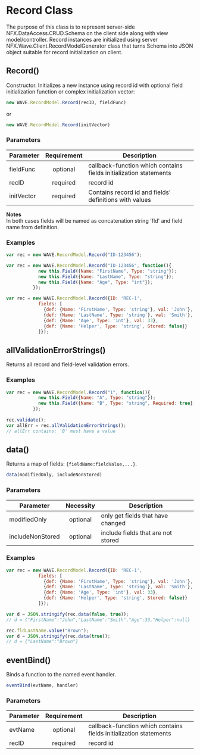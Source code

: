 # Record Class
The purpose of this class is to represent server-side NFX.DataAccess.CRUD.Schema on the client side along with view model/controller.
Record instances are initialized using server NFX.Wave.Client.RecordModelGenerator class that turns Schema into JSON object suitable for record initialization on client.

## Record()
Constructor. Initializes a new instance using record id with optional field initialization function
or complex initialization vector:
```js
new WAVE.RecordModel.Record(recID, fieldFunc)
```
or
```js
new WAVE.RecordModel.Record(initVector)
```
### Parameters
| Parameter  | Requirement | Description                                                       |
| ---------- |:-----------:| ----------------------------------------------------------------- |
| fieldFunc  | optional    | callback-function which contains fields initialization statements |
| recID      | required    | record id                                                         |
| initVector | required    | Contains record id and fields' definitions with values            |

**Notes**  
In both cases fields will be named as concatenation string 'fld' and field name from definition.

### Examples
```js
var rec = new WAVE.RecordModel.Record("ID-123456");
```
```js
var rec = new WAVE.RecordModel.Record("ID-123456", function(){
            new this.Field({Name: "FirstName", Type: "string"});
            new this.Field({Name: "LastName", Type: "string"});
            new this.Field({Name: "Age", Type: "int"});
          });
```
```js
var rec = new WAVE.RecordModel.Record({ID: 'REC-1', 
            fields: [
              {def: {Name: 'FirstName', Type: 'string'}, val: 'John'},
              {def: {Name: 'LastName', Type: 'string'}, val: 'Smith'},
              {def: {Name: 'Age', Type: 'int'}, val: 33},
              {def: {Name: 'Helper', Type: 'string', Stored: false}}
            ]});
```


## allValidationErrorStrings()
Returns all record and field-level validation errors.

### Examples
```js
var rec = new WAVE.RecordModel.Record("1", function(){
            new this.Field({Name: "A", Type: "string"});
            new this.Field({Name: "B", Type: "string", Required: true});
          });
          
rec.validate();
var allErr = rec.allValidationErrorStrings();
// allErr contains: 'B' must have a value
```


## data()
Returns a map of fields: `{fieldName:fieldValue,...}`.

```js
data(modifiedOnly, includeNonStored)
```

### Parameters
| Parameter        |  Necessity | Description                         |
| ---------------- |:----------:| ----------------------------------- |
| modifiedOnly     | optional   | only get fields that have changed   |
| includeNonStored | optional   |  include fields that are not stored |

### Examples
```js
var rec = new WAVE.RecordModel.Record({ID: 'REC-1', 
            fields: [
              {def: {Name: 'FirstName', Type: 'string'}, val: 'John'},
              {def: {Name: 'LastName', Type: 'string'}, val: 'Smith'},
              {def: {Name: 'Age', Type: 'int'}, val: 33},
              {def: {Name: 'Helper', Type: 'string', Stored: false}}
            ]});

var d = JSON.stringify(rec.data(false, true));
// d = {"FirstName":"John","LastName":"Smith","Age":33,"Helper":null}

rec.fldLastName.value("Brown");
var d = JSON.stringify(rec.data(true));
// d = {"LastName":"Brown"}
```


## eventBind()
Binds a function to the named event handler.
```js
eventBind(evtName, handler)
```
### Parameters
| Parameter | Requirement | Description                                                       |
| --------- |:-----------:| ----------------------------------------------------------------- |
| evtName   | optional    | callback-function which contains fields initialization statements |
| recID     | required    | record id                                                         |
